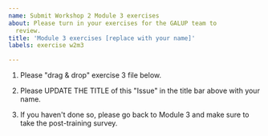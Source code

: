 ```yaml
---
name: Submit Workshop 2 Module 3 exercises
about: Please turn in your exercises for the GALUP team to
  review.
title: 'Module 3 exercises [replace with your name]'
labels: exercise w2m3

---
```


1. Please "drag & drop" exercise 3 file below.

2. Please UPDATE THE TITLE of this "Issue" in the title bar above with your name.

3. If you haven't done so, please go back to Module 3 and make sure to take
   the post-training survey. 

